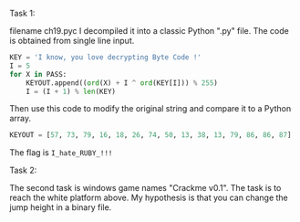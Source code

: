 Task 1:

filename ch19.pyc
I decompiled it into a classic Python ".py" file.
The code is obtained from single line input.

```python
KEY = 'I know, you love decrypting Byte Code !'
I = 5
for X in PASS:
    KEYOUT.append((ord(X) + I ^ ord(KEY[I])) % 255)
    I = (I + 1) % len(KEY)
```

Then use this code to modify the original string and compare it to a Python array.

```python
KEYOUT = [57, 73, 79, 16, 18, 26, 74, 50, 13, 38, 13, 79, 86, 86, 87]
```

The flag is `I_hate_RUBY_!!!`

Task 2:

The second task is windows game names "Crackme v0.1".
The task is to reach the white platform above.
My hypothesis is that you can change the jump height in a binary file.